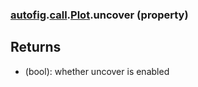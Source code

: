### [autofig](autofig.md).[call](autofig.call.md).[Plot](autofig.call.Plot.md).uncover (property)




Returns
---------
* (bool): whether uncover is enabled

